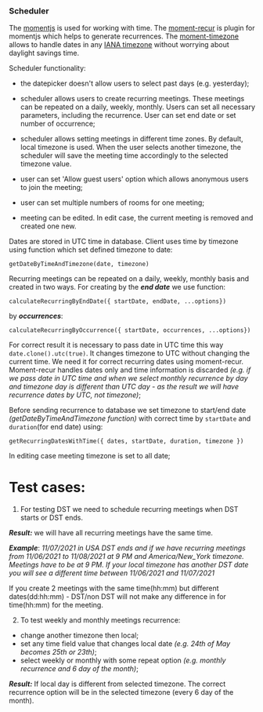 ### Scheduler

The [momentjs](https://momentjs.com/) is used for working with time. The [moment-recur](https://github.com/c-trimm/moment-recur) is plugin for momentjs which helps to generate recurrences. The [moment-timezone](https://momentjs.com/timezone/) allows to handle dates in any [IANA timezone](https://www.iana.org/time-zones) without worrying about daylight savings time.

Scheduler functionality: 
- the datepicker doesn't allow users to select past days (e.g. yesterday); 
- scheduler allows users to create recurring meetings. These meetings can be repeated on a daily, weekly, monthly. Users can set all necessary parameters, including the recurrence. User can set end date or set number of occurrence;
- scheduler allows setting meetings in different time zones. By default, local timezone is used. When the user selects another timezone, the scheduler will save the meeting time accordingly to the selected timezone value. 

- user can set 'Allow guest users' option which allows anonymous users to join the meeting;
- user can set multiple numbers of rooms for one meeting;
- meeting can be edited. In edit case, the current meeting is removed and created one new. 

Dates are stored in UTC time in database. Client uses time by timezone using function which set defined timezone to date:
```
getDateByTimeAndTimezone(date, timezone)
```
Recurring meetings can be repeated on a daily, weekly, monthly basis and created in two ways. For creating by the ***end date*** we use function:
```
calculateRecurringByEndDate({ startDate, endDate, ...options})
``` 
 by ***occurrences***:  
 ```
 calculateRecurringByOccurrence({ startDate, occurrences, ...options})
 ```
 For correct result it is necessary to pass date in UTC time this way `date.clone().utc(true)`. It changes timezone to UTC without changing the current time. We need it for correct recurring dates using moment-recur. Moment-recur handles dates only and time information is discarded *(e.g. if we pass date in UTC time and when we select monthly recurrence by day and timezone day is different than UTC day - as the result we will have recurrence dates by UTC, not timezone)*;

Before sending recurrence to database we set timezone to start/end date *(getDateByTimeAndTimezone function)* with correct time by `startDate` and `duration`(for end date) using:
```
getRecurringDatesWithTime({ dates, startDate, duration, timezone }) 
```
In editing case meeting timezone is set to all date; 

# Test cases: 
1. For testing DST we need to schedule recurring meetings when DST starts or DST ends. 

***Result:***  we will have all recurring meetings have the same time.

***Example***: *11/07/2021 in USA  DST ends and if we have recurring meetings from 11/06/2021 to 11/08/2021 at 9 PM  and America/New_York timezone. Meetings have to be at 9 PM. If your local timezone has another DST date you will see a different time between 11/06/2021 and 11/07/2021*

If you create 2 meetings with the same time(hh:mm) but different dates(dd:hh:mm) - DST/non DST will not make any difference in for time(hh:mm) for the meeting.

2. To test weekly and monthly meetings recurrence:
- change another timezone then local;
- set any time field value that changes local date *(e.g. 24th of May becomes 25th or 23th)*;
- select weekly or monthly with some repeat option *(e.g. monthly recurrence and 6 day of the month)*;

***Result:*** If local day is different from selected timezone. The correct recurrence option will be in the selected timezone (every 6 day of the month).